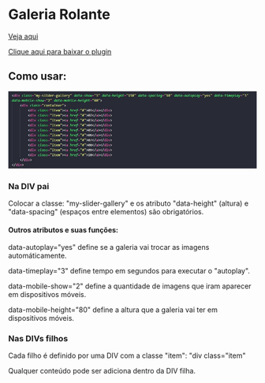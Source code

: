 <h1>Galeria Rolante</h1>

<a href="https://jsfiddle.net/ByakkoKa/tyhzdfwg/4/" target="new">Veja aqui</a>

<a href="https://github.com/ByakkoKa/JS-Plugins/raw/master/GaleriaRolante/GaleriaRolante.zip">Clique aqui para baixar o plugin</a>


<h2>Como usar:</h2>

![](images/screen.jpg)

<h3>Na DIV pai</h3>

<p>Colocar a classe: "my-slider-gallery" e os atributo "data-height" (altura) e "data-spacing" (espaços entre elementos) são obrigatórios.</p>
<h4>Outros atributos e suas funções:</h4>
<p>data-autoplay="yes" define se a galeria vai trocar as imagens automáticamente.</p>
<p>data-timeplay="3" define tempo em segundos para executar o "autoplay".</p>
<p>data-mobile-show="2" define a quantidade de imagens que iram aparecer em dispositivos móveis.</p>
<p>data-mobile-height="80" define a altura que a galeria vai ter em dispositivos móveis.</p>

<h3>Nas DIVs filhos</h3>

<p>Cada filho é definido por uma DIV com a classe "item": "div class="item"</p>
<p>Qualquer conteúdo pode ser adiciona dentro da DIV filha.</p>
